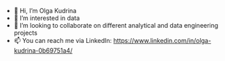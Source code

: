 - 👋 Hi, I’m Olga Kudrina
- 👀 I’m interested in data
- 💞️ I’m looking to collaborate on different analytical and data engineering projects
- 📫 You can reach me via LinkedIn: https://www.linkedin.com/in/olga-kudrina-0b69751a4/

<!---
olkudrina/olkudrina is a ✨ special ✨ repository because its `README.md` (this file) appears on your GitHub profile.
You can click the Preview link to take a look at your changes.
--->
